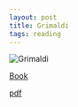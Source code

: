 ```yaml
---
layout: post
title: Grimaldi
tags: reading
---
```




![Grimaldi](https://images-na.ssl-images-amazon.com/images/I/5101lUV-muL._SX258_BO1,204,203,200_.jpg)


[Book](https://www.amazon.com/Discrete-Combinatorial-Mathematics-Applied-Introduction/dp/0201726343)

[pdf](http://ceiucaweb.com.ar/documentos/6-informatica/3er-anio-2do-cuatri/estructura-de-datos/apunte/Discrete_and_Combinatorial_Mathematics_5th_ed_-_R._Grimaldi.pdf)